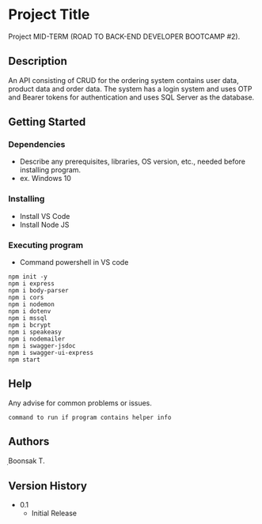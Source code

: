 # Project Title

Project MID-TERM (ROAD TO BACK-END DEVELOPER BOOTCAMP #2).

## Description

An API consisting of CRUD for the ordering system contains user data, product data and order data. The system has a login system and uses OTP and Bearer tokens for authentication and uses SQL Server as the database.

## Getting Started

### Dependencies

* Describe any prerequisites, libraries, OS version, etc., needed before installing program.
* ex. Windows 10

### Installing

* Install VS Code
* Install Node JS

### Executing program

* Command powershell in VS code

```
npm init -y
npm i express
npm i body-parser
npm i cors
npm i nodemon
npm i dotenv
npm i mssql
npm i bcrypt
npm i speakeasy
npm i nodemailer
npm i swagger-jsdoc
npm i swagger-ui-express
npm start
```

## Help

Any advise for common problems or issues.
```
command to run if program contains helper info
```

## Authors

ฺBoonsak T.

## Version History

* 0.1
    * Initial Release